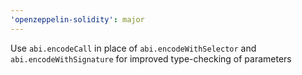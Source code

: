 ```yaml
---
'openzeppelin-solidity': major
---
```

Use `abi.encodeCall` in place of `abi.encodeWithSelector` and `abi.encodeWithSignature` for improved type-checking of parameters
